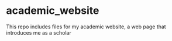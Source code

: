 # academic_website
This repo includes files for my academic website, a web page that introduces me as a scholar
